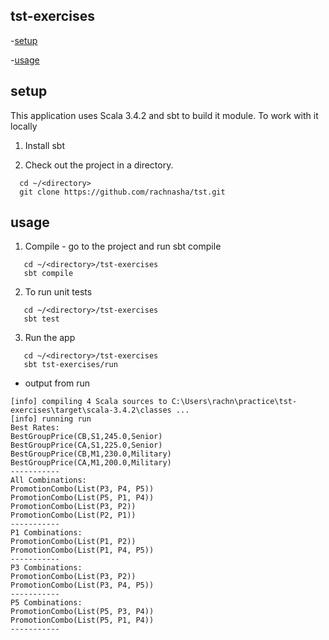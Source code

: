 ## tst-exercises

-[setup](#setup)

-[usage](#Usage)


## setup

This application uses Scala 3.4.2 and sbt to build it module. To work with it locally 

1. Install sbt

2. Check out the project in a directory.
 
```shell
  cd ~/<directory>  
  git clone https://github.com/rachnasha/tst.git
```


## usage

1. Compile - go to the project and run sbt compile

```shell
   cd ~/<directory>/tst-exercises
   sbt compile
```

2. To run unit tests

```shell
   cd ~/<directory>/tst-exercises
   sbt test
```

3. Run the app

```shell
   cd ~/<directory>/tst-exercises
   sbt tst-exercises/run
```
 - output from run

```shell
[info] compiling 4 Scala sources to C:\Users\rachn\practice\tst-exercises\target\scala-3.4.2\classes ...
[info] running run
Best Rates:
BestGroupPrice(CB,S1,245.0,Senior)
BestGroupPrice(CA,S1,225.0,Senior)
BestGroupPrice(CB,M1,230.0,Military)
BestGroupPrice(CA,M1,200.0,Military)
-----------
All Combinations:
PromotionCombo(List(P3, P4, P5))
PromotionCombo(List(P5, P1, P4))
PromotionCombo(List(P3, P2))
PromotionCombo(List(P2, P1))
-----------
P1 Combinations:
PromotionCombo(List(P1, P2))
PromotionCombo(List(P1, P4, P5))
-----------
P3 Combinations:
PromotionCombo(List(P3, P2))
PromotionCombo(List(P3, P4, P5))
-----------
P5 Combinations:
PromotionCombo(List(P5, P3, P4))
PromotionCombo(List(P5, P1, P4))
-----------
```




